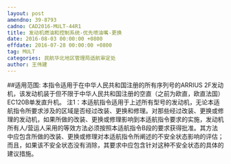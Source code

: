 ```yaml
---
layout: post
amendno: 39-8793
cadno: CAD2016-MULT-44R1
title: 发动机燃油和控制系统-优先喷油嘴-更换
date: 2016-08-03 00:00:00 +0800
effdate: 2016-07-28 00:00:00 +0800
tag: MULT
categories: 民航华北地区管理局适航审定处
author: 王伟建
---
```


##适用范围:
本指令适用于在中华人民共和国注册的所有序列号的ARRIUS 2F发动机，该发动机装于但不限于中华人民共和国注册的空直（之前为欧直，欧直法国）EC120B单发直升机。
注1：本适航指令适用于上述所有型号的发动机，无论本适航指令所要求涉及的区域是否经过改装、更换和修理。对那些经过改装、更换或修理的发动机，如果所做的改装、更换或修理影响到本适航指令要求的实施，发动机所有人/营运人采用的等效方法必须按照本适航指令B段的要求获得批准。其方法中应包含所做的改装、更换或修理对本适航指令所阐述的不安全状态影响的评估；而且，如果该不安全状态没有消除，其要求中应包含针对这种不安全状态的具体的建议措施。

